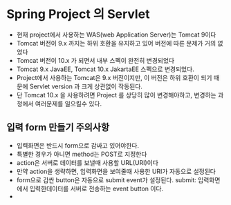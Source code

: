# Spring Project 의 Servlet

- 현재 project에서 사용하는 WAS(web Application Server)는 Tomcat 9이다
- Tomcat 버전이 9.x 까지는 하위 호환을 유지하고 있어 버전에 따른 문제가 거의 없었다
- Tomcat 버전이 10.x 가 되면서 내부 스펙이 완전히 변경되었다
- Tomcat 9.x JavaEE, Tomcat 10.x JakartaEE 스펙으로 변경되었다.
- Project에서 사용하는 Tomcat은 9.x 버전이지만, 이 버전은 하위 호환이 되기 때문에 Servlet version 과 크게 상관없이 작동된다.
- 단 Tomcat 10.x 을 사용하려면 Project 를 상당히 많이 변경해야하고, 변경하는 과정에서 여러문제를 일으킬수 있다.

## 입력 form 만들기 주의사항

- 입력화면은 반드시 form으로 감싸고 있어야한다.
- 특별한 경우가 아니면 method는 POST로 지정한다
- action은 서버로 데이터를 보낼때 사용할 URL(URI)이다
- 만약 action을 생략하면, 입력화면을 보여줄때 사용한 URI가 자동으로 설정된다
- form으로 감싼 button은 자동으로 submit event가 설정된다. submit: 입력화면에서 입력한데이터를 서버로 전송하는 event button 이다.
- 

